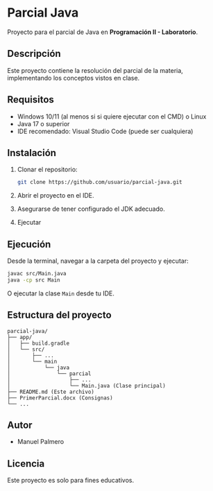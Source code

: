 # Parcial Java

Proyecto para el parcial de Java en **Programación II - Laboratorio**.

## Descripción

Este proyecto contiene la resolución del parcial de la materia, implementando los conceptos vistos en clase.

## Requisitos

- Windows 10/11 (al menos si si quiere ejecutar con el CMD) o Linux
- Java 17 o superior
- IDE recomendado: Visual Studio Code (puede ser cualquiera)

## Instalación

1. Clonar el repositorio:

    ```bash
    git clone https://github.com/usuario/parcial-java.git
    ```

2. Abrir el proyecto en el IDE.
3. Asegurarse de tener configurado el JDK adecuado.
4. Ejecutar

## Ejecución

Desde la terminal, navegar a la carpeta del proyecto y ejecutar:

```bash
javac src/Main.java
java -cp src Main
```

O ejecutar la clase `Main` desde tu IDE.

## Estructura del proyecto

```
parcial-java/
├── app/
│   ├── build.gradle
│   └── src/
│       ├── ...
│       └── main
│           └── java
│               └── parcial
│                   ├── ...
│                   └── Main.java (Clase principal)
├── README.md (Este archivo)
├── PrimerParcial.docx (Consignas)
└── ...
```

## Autor

- Manuel Palmero

## Licencia

Este proyecto es solo para fines educativos.

